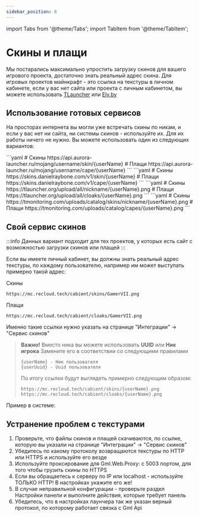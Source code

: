 ```yaml
---
sidebar_position: 8
---
```

import Tabs from '@theme/Tabs';
import TabItem from '@theme/TabItem';

# Скины и плащи


Мы постарались максимально упростить загрузку скинов для вашего игрового проекта, достаточно знать реальный адрес скина.
Для игровых проектов майнкрафт - это ссылка на текстуры в личном кабинете, если у вас нет сайта или проекта с личным
кабинетом,
вы можете использовать [TLauncher](https://tlauncher.org/ru/catalog/skins/nickname/) или [Ely.by](https://ely.by)

## Использование готовых сервисов

На просторах интернета вы могли уже встречать скины по никам, и если у вас нет ни сайта, ни системы скинов - используйте
их.
Для их работы ничего не нужно. Вы можете использовать один из следующих вариантов:

<Tabs>
  <TabItem value="aurora" label="Aurora">
    ```yaml
    # Скины
    https://api.aurora-launcher.ru/mojang/username/skin/{userName}
    # Плащи
    https://api.aurora-launcher.ru/mojang/username/cape/{userName}
    ```
  </TabItem>
  <TabItem value="danielraybone" label="Danielraybone">
    ```yaml
    # Скины
    https://skins.danielraybone.com/v1/skin/{userName}
    # Плащи
    https://skins.danielraybone.com/v1/cape/{userName}
    ```
  </TabItem>
  <TabItem value="tlauncher" label="TLauncher">
    ```yaml
    # Скины
    https://tlauncher.org/upload/all/nickname/{userName}.png
    # Плащи
    https://tlauncher.org/upload/all/cloaks/{userName}.png
    ```
  </TabItem>

  <TabItem value="tmonitoring" label="T-Monitoring">
    ```yaml
    # Скины
    https://tmonitoring.com/uploads/catalog/skins/nickname/{userName}.png
    # Плащи
    https://tmonitoring.com/uploads/catalog/capes/{userName}.png
    ```
  </TabItem>

</Tabs>


## Свой сервис скинов

:::info
Данных вариант подходит для тех проектов, у которых есть сайт с возможностью загрузки скинов или плащей
:::

Если вы имеете личный кабинет, вы должны знать реальный адрес текстуры, по каждому пользователю, например им может
выступать
примерно такой адрес:

Скины
```
https://mc.recloud.tech/cabient/skins/GamerVII.png
```
Плащи
```
https://mc.recloud.tech/cabient/cloaks/GamerVII.png
```
Именно такие ссылки нужно указать на странице "Интеграции" -> "Сервис скинов"


> **Важно!** Вместо ника вы можете использовать **UUID** или **Ник игрока**
> Замените его в соответствии со следующими правилами
> ```
> {userName} - Ник пользователя
> {userUuid} - Uuid пользователя
> ```
> По итогу ссылки будут выглядеть примерно следующим образом:
> ```
> https://mc.recloud.tech/cabient/skins/{userName}.png
> https://mc.recloud.tech/cabient/cloaks/{userName}.png
> ```

Пример в системе:


## Устранение проблем с текстурами

1. Проверьте, что файлы скинов и плащей скачиваются, по ссылке, которую вы указали на странице "Интеграции" -> "Сервис
   скинов"
2. Убедитесь по какому протоколу возвращаются текстуры по HTTP или HTTPS и используйте его везде
3. Используйте проксирование для Gml.Web.Proxy: c 5003 портом, для того чтобы грузить скины по HTTPS
4. Если вы обращаетесь к серверу по IP или localhost - используйте ТОЛЬКО HTTP! В настройках укажите его же!
5. В случае неправильной конфигурации - проверьте раздел Настройки панели и выполните действия, которые требует панель
6. Убедитесь, что в настройках лаунчера так же указан верный протокол, по которому работает связка с Gml Api